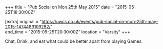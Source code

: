 +++
title = "Pub Social on Mon 25th May 2015"
date = "2015-05-25T18:30:00Z"

[extra]
original = "https://uwcs.co.uk/events/pub-social-on-mon-25th-may-2015-1474489109282/"    
end_time = "2015-05-25T20:30:00Z"
location = "Varsity"
+++

Chat, Drink, and eat what could be better apart from playing Games.


